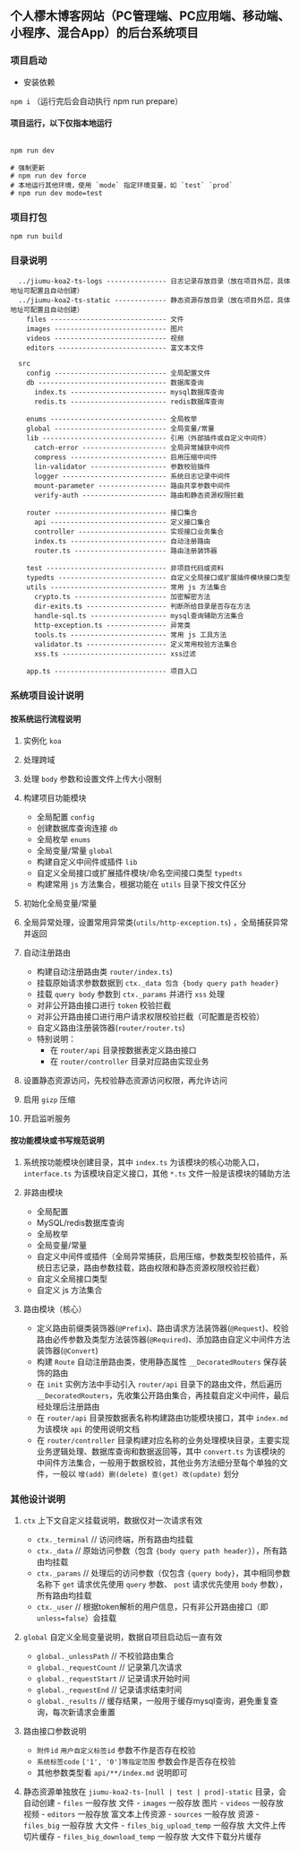 ## 个人樛木博客网站（PC管理端、PC应用端、移动端、小程序、混合App）的后台系统项目

### 项目启动

- 安装依赖

`npm i` （运行完后会自动执行 npm run prepare）

#### 项目运行，以下仅指本地运行

```shell

npm run dev

# 强制更新
# npm run dev force
# 本地运行其他环境，使用 `mode` 指定环境变量，如 `test` `prod`
# npm run dev mode=test
```

### 项目打包

`npm run build`


### 目录说明

```
  ../jiumu-koa2-ts-logs --------------- 日志记录存放目录（放在项目外层，具体地址可配置且自动创建）
  ../jiumu-koa2-ts-static ------------- 静态资源存放目录（放在项目外层，具体地址可配置且自动创建）
    files ----------------------------- 文件
    images ---------------------------- 图片
    videos ---------------------------- 视频
    editors --------------------------- 富文本文件

  src
    config ---------------------------- 全局配置文件
    db -------------------------------- 数据库查询
      index.ts ------------------------ mysql数据库查询
      redis.ts ------------------------ redis数据库查询

    enums ----------------------------- 全局枚举
    global ---------------------------- 全局变量/常量
    lib ------------------------------- 引用（外部插件或自定义中间件）
      catch-error --------------------- 全局异常捕获中间件
      compress ------------------------ 启用压缩中间件
      lin-validator ------------------- 参数校验插件
      logger -------------------------- 系统日志记录中间件
      mount-parameter ----------------- 路由共享参数中间件
      verify-auth --------------------- 路由和静态资源权限拦截

    router ---------------------------- 接口集合
      api ----------------------------- 定义接口集合
      controller ---------------------- 实现接口业务集合
      index.ts ------------------------ 自动注册路由
      router.ts ----------------------- 路由注册装饰器
    
    test ------------------------------ 非项目代码或资料
    typedts --------------------------- 自定义全局接口或扩展插件模块接口类型
    utils ----------------------------- 常用 js 方法集合
      crypto.ts ----------------------- 加密解密方法
      dir-exits.ts -------------------- 判断所给目录是否存在方法
      handle-sql.ts ------------------- mysql查询辅助方法集合
      http-exception.ts --------------- 异常类
      tools.ts ------------------------ 常用 js 工具方法
      validator.ts -------------------- 定义常用校验方法集合
      xss.ts -------------------------- xss过滤

    app.ts ---------------------------- 项目入口
```

### 系统项目设计说明

#### 按系统运行流程说明

  1. 实例化 `koa` 

  2. 处理跨域 

  3. 处理 `body` 参数和设置文件上传大小限制

  4. 构建项目功能模块
     - 全局配置 `config`
     - 创建数据库查询连接 `db`
     - 全局枚举 `enums`
     - 全局变量/常量 `global`
     - 构建自定义中间件或插件 `lib`
     - 自定义全局接口或扩展插件模块/命名空间接口类型 `typedts`
     - 构建常用 `js` 方法集合，根据功能在 `utils` 目录下按文件区分

  5. 初始化全局变量/常量

  6. 全局异常处理，设置常用异常类(`utils/http-exception.ts`) ，全局捕获异常并返回

  7. 自动注册路由
     - 构建自动注册路由类 `router/index.ts`)
     - 挂载原始请求参数数据到 `ctx._data 包含 {body query path header}`
     - 挂载 `query body` 参数到 `ctx._params` 并进行 `xss` 处理
     - 对非公开路由接口进行 `token` 校验拦截
     - 对非公开路由接口进行用户请求权限校验拦截（可配置是否校验）
     - 自定义路由注册装饰器(`router/router.ts`) 
     - 特别说明：
       - 在 `router/api` 目录按数据表定义路由接口
       - 在 `router/controller` 目录对应路由实现业务

  8. 设置静态资源访问，先校验静态资源访问权限，再允许访问

  9. 启用 `gizp` 压缩

  10. 开启监听服务

#### 按功能模块或书写规范说明

  1. 系统按功能模块创建目录，其中 `index.ts` 为该模块的核心功能入口，`interface.ts` 为该模块自定义接口，其他 `*.ts` 文件一般是该模块的辅助方法

  2. 非路由模块
     - 全局配置
     - MySQL/redis数据库查询
     - 全局枚举
     - 全局变量/常量
     - 自定义中间件或插件（全局异常捕获，启用压缩，参数类型校验插件，系统日志记录，路由参数挂载，路由权限和静态资源权限校验拦截）
     - 自定义全局接口类型
     - 自定义 js 方法集合

  3. 路由模块（核心）
     - 定义路由前缀类装饰器(`@Prefix`)、路由请求方法装饰器(`@Request`)、校验路由必传参数及类型方法装饰器(`@Required`)、添加路由自定义中间件方法装饰器(`@Convert`)
     - 构建 `Route` 自动注册路由类，使用静态属性 `__DecoratedRouters` 保存装饰的路由
     - 在 `init` 实例方法中手动引入 `router/api` 目录下的路由文件，然后遍历 `__DecoratedRouters`，先收集公开路由集合，再挂载自定义中间件，最后经处理后注册路由
     - 在 `router/api` 目录按数据表名称构建路由功能模块接口，其中 `index.md` 为该模块 `api` 的使用说明文档
     - 在 `router/controller` 目录构建对应名称的业务处理模块目录，主要实现业务逻辑处理、数据库查询和数据返回等，其中 `convert.ts` 为该模块的中间件方法集合，一般用于数据校验，其他业务方法细分至每个单独的文件，一般以 `增(add) 删(delete) 查(get) 改(update)` 划分

### 其他设计说明

  1. `ctx` 上下文自定义挂载说明，数据仅对一次请求有效
     - `ctx._terminal` // 访问终端，所有路由均挂载
     - `ctx._data` // 原始访问参数（包含 `{body query path header}`），所有路由均挂载
     - `ctx._params` // 处理后的访问参数（仅包含 `{query body}`，其中相同参数名称下 `get` 请求优先使用 `query` 参数、 `post` 请求优先使用 `body` 参数），所有路由均挂载
     - `ctx._user` // 根据token解析的用户信息，只有非公开路由接口（即`unless=false`）会挂载

  2. `global` 自定义全局变量说明，数据自项目启动后一直有效
     - `global._unlessPath` // 不校验路由集合
     - `global._requestCount` // 记录第几次请求
     - `global._requestStart` // 记录请求开始时间
     - `global._requestEnd` // 记录请求结束时间
     - `global._results` // 缓存结果，一般用于缓存mysql查询，避免重复查询，每次新请求会重置

  3. 路由接口参数说明
     - `附件id` `用户自定义标签id` 参数不作是否存在校验
     - `系统标签code` `['1', '0']等指定范围` 参数会作是否存在校验
     - 其他参数类型看 `api/**/index.md` 说明即可

  4. 静态资源单独放在 `jiumu-koa2-ts-[null | test | prod]-static` 目录，会自动创建
    - `files` 一般存放 文件
    - `images` 一般存放 图片
    - `videos` 一般存放 视频
    - `editors` 一般存放 富文本上传资源
    - `sources` 一般存放 资源
    - `files_big` 一般存放 大文件
    - `files_big_upload_temp` 一般存放 大文件上传切片缓存
    - `files_big_download_temp` 一般存放 大文件下载分片缓存
    